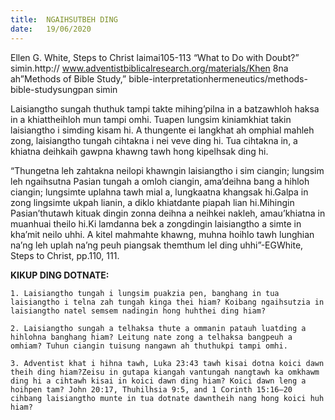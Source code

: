 ```yaml
---
title:  NGAIHSUTBEH DING
date:   19/06/2020
---
```


Ellen G. White, Steps to Christ laimai105-113 “What to Do with Doubt?” simin.http:// www.adventistbiblicalresearch.org/materials/Khen 8na ah”Methods of Bible Study,” bible-interpretationhermeneutics/methods-bible-studysungpan simin

Laisiangtho sungah thuthuk tampi takte mihing’pilna in a batzawhloh haksa in a khiattheihloh mun tampi omhi. Tuapen lungsim kiniamkhiat takin laisiangtho i simding kisam hi. A thungente ei langkhat ah omphial mahleh zong, laisiangtho tungah cihtakna i nei veve ding hi. Tua cihtakna in, a khiatna deihkaih gawpna khawng tawh hong kipelhsak ding hi.

“Thungetna leh zahtakna neilopi khawngin laisiangtho i sim ciangin; lungsim leh ngaihsutna Pasian tungah a omloh ciangin, ama’deihna bang a hihloh ciangin; lungsimte uplahna tawh mial a, lungkaatna khangsak hi.Galpa in zong lingsimte ukpah lianin, a diklo khiatdante piapah lian hi.Mihingin Pasian’thutawh kituak dingin zonna deihna a neihkei nakleh, amau’khiatna in muanhuai theilo hi.Ki lamdanna bek a zongdingin laisiangtho a simte in kha’mit neilo uhhi. A kitel mahmahte khawng, muhna hoihlo tawh lunghian na’ng leh uplah na’ng peuh piangsak themthum lel ding uhhi”-EGWhite, Steps to Christ, pp.110, 111.

**KIKUP DING DOTNATE:**

`1. Laisiangtho tungah i lungsim puakzia pen, banghang in tua laisiangtho i telna zah tungah kinga thei hiam? Koibang ngaihsutzia in laisiangtho natel semsem nadingin hong huhthei ding hiam?`

`2. Laisiangtho sungah a telhaksa thute a ommanin patauh luatding a hihlohna banghang hiam? Leitung nate zong a telhaksa bangpeuh a omhiam? Tuhun ciangin tuisung nangawn ah thuthukpi tampi omhi.`

`3. Adventist khat i hihna tawh, Luka 23:43 tawh kisai dotna koici dawn theih ding hiam?Zeisu in gutapa kiangah vantungah nangtawh ka omkhawm ding hi a cihtawh kisai in koici dawn ding hiam? Koici dawn leng a hoihpen tam? John 20:17, Thuhilhsia 9:5, and 1 Corinth 15:16–20 cihbang laisiangtho munte in tua dotnate dawntheih nang hong koici huh hiam?`